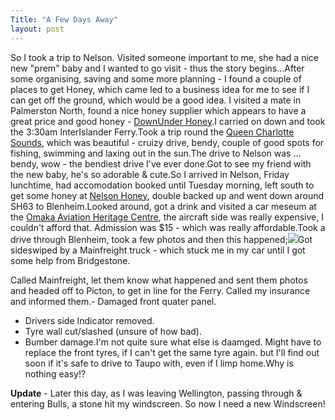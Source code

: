 ```yaml
---
Title: "A Few Days Away"
layout: post
---
```


So I took a trip to Nelson. Visited someone important to me, she had a nice new "prem" baby and I wanted to go visit - thus the story begins...After some organising, saving and some more planning - I found a couple of places to get Honey, which came led to a business idea for me to see if I can get off the ground, which would be a good idea. I visited a mate in Palmerston North, found a nice honey supplier which appears to have a great price and good honey - [DownUnder Honey](//downunderhoney.com).I carried on down and took the 3:30am InterIslander Ferry.Took a trip round the [Queen Charlotte Sounds](https://www.dangerousroads.org/australia-and-oceania/new-zealand/5828-queen-charlotte-drive.html), which was beautiful - cruizy drive, bendy, couple of good spots for fishing, swimming and laxing out in the sun.The drive to Nelson was ... bendy, wow - the bendiest drive I've ever done.Got to see my friend with the new baby, he's so adorable & cute.So I arrived in Nelson, Friday lunchtime, had accomodation booked until Tuesday morning, left south to get some honey at [Nelson Honey](//nelsonhoney.com/), double backed up and went down around SH63 to Blenheim.Looked around, got a drink and visited a car meseum at the [Omaka Aviation Heritage Centre](//www.omaka.org.nz/), the aircraft side was really expensive, I couldn't afford that. Admission was $15 - which was really affordable.Took a drive through Blenheim, took a few photos and then this happened;![](https://lh3.googleusercontent.com/-xWxUP18BpHc/XA-75z3-OLI/AAAAAAAAJ1Y/o-_MpenGUO8YGCBapIpiBCTHAMSxHPH2wCL0BGAYYCw/h1960/2018-12-11.jpg)Got sideswiped by a Mainfreight truck - which stuck me in my car until I got some help from Bridgestone.

Called Mainfreight, let them know what happened and sent them photos and headed off to Picton, to get in line for the Ferry. Called my insurance and informed them.- Damaged front quater panel.

- Drivers side Indicator removed.
- Tyre wall cut/slashed (unsure of how bad).
- Bumber damage.I'm not quite sure what else is daamged. Might have to replace the front tyres, if I can't get the same tyre again. but I'll find out soon if it's safe to drive to Taupo with, even if I limp home.Why is nothing easy!?

**Update** - Later this day, as I was leaving Wellington, passing through & entering Bulls, a stone hit my windscreen. So now I need a new Windscreen!
